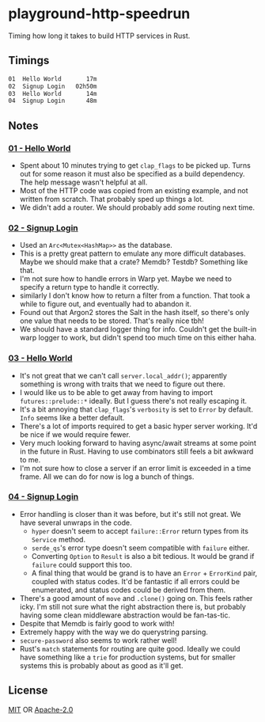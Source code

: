 # playground-http-speedrun
Timing how long it takes to build HTTP services in Rust.

## Timings
```txt
01  Hello World       17m
02  Signup Login   02h50m
03  Hello World       14m
04  Signup Login      48m
```

## Notes
### [01 - Hello World](./http_01)
- Spent about 10 minutes trying to get `clap_flags` to be picked up. Turns out
  for some reason it must also be specified as a build dependency. The help
  message wasn't helpful at all.
- Most of the HTTP code was copied from an existing example, and not written
  from scratch. That probably sped up things a lot.
- We didn't add a router. We should probably add _some_ routing next time.

### [02 - Signup Login](./http_02)
- Used an `Arc<Mutex<HashMap>>` as the database.
- This is a pretty great pattern to emulate any more difficult databases. Maybe
  we should make that a crate? Memdb? Testdb? Something like that.
- I'm not sure how to handle errors in Warp yet. Maybe we need to specify a
  return type to handle it correctly.
- similarly I don't know how to return a filter from a function. That took a
  while to figure out, and eventually had to abandon it.
- Found out that Argon2 stores the Salt in the hash itself, so there's only one
  value that needs to be stored. That's really nice tbh!
- We should have a standard logger thing for info. Couldn't get the built-in
  warp logger to work, but didn't spend too much time on this either haha.

### [03 - Hello World](./http_03)
- It's not great that we can't call `server.local_addr()`; apparently something
  is wrong with traits that we need to figure out there.
- I would like us to be able to get away from having to import
    `futures::prelude::*` ideally. But I guess there's not really escaping it.
- It's a bit annoying that `clap_flags`'s `verbosity` is set to `Error` by
  default. `Info` seems like a better default.
- There's a lot of imports required to get a basic hyper server working. It'd be
  nice if we would require fewer.
- Very much looking forward to having async/await streams at some point in the
  future in Rust. Having to use combinators still feels a bit awkward to me.
- I'm not sure how to close a server if an error limit is exceeded in a time
  frame. All we can do for now is log a bunch of things.

### [04 - Signup Login](./http_04)
- Error handling is closer than it was before, but it's still not great. We have
  several unwraps in the code.
  - `hyper` doesn't seem to accept `failure::Error` return types from its
    `Service` method.
  - `serde_qs`'s error type doesn't seem compatible with `failure` either.
  - Converting `Option` to `Result` is also a bit tedious. It would be grand if
    `failure` could support this too.
  - A final thing that would be grand is to have an `Error` + `ErrorKind` pair,
    coupled with status codes. It'd be fantastic if all errors could be
    enumerated, and status codes could be derived from them.
- There's a good amount of `move` and `.clone()` going on. This feels rather
  icky. I'm still not sure what the right abstraction there is, but probably
  having some clean middleware abstraction would be fan-tas-tic.
- Despite that Memdb is fairly good to work with!
- Extremely happy with the way we do querystring parsing.
- `secure-password` also seems to work rather well!
- Rust's `match` statements for routing are quite good. Ideally we could have
  something like a `trie` for production systems, but for smaller systems this
  is probably about as good as it'll get.

## License
[MIT](./LICENSE-MIT) OR [Apache-2.0](./LICENSE-APACHE)
